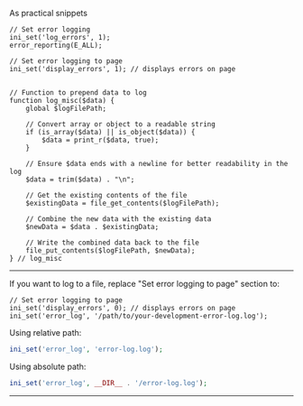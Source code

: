 

As practical snippets

```
// Set error logging  
ini_set('log_errors', 1);  
error_reporting(E_ALL);

// Set error logging to page
ini_set('display_errors', 1); // displays errors on page


// Function to prepend data to log  
function log_misc($data) {  
    global $logFilePath;  
  
    // Convert array or object to a readable string  
    if (is_array($data) || is_object($data)) {  
        $data = print_r($data, true);  
    }  
  
    // Ensure $data ends with a newline for better readability in the log  
    $data = trim($data) . "\n";  
  
    // Get the existing contents of the file  
    $existingData = file_get_contents($logFilePath);  
  
    // Combine the new data with the existing data  
    $newData = $data . $existingData;  
  
    // Write the combined data back to the file  
    file_put_contents($logFilePath, $newData);  
} // log_misc
```


---


If you want to log to a file, replace "Set error logging to page" section to:
```
// Set error logging to page
ini_set('display_errors', 0); // displays errors on page
ini_set('error_log', '/path/to/your-development-error-log.log');
```



Using relative path:
```php
ini_set('error_log', 'error-log.log');
```

Using absolute path:
```php
ini_set('error_log', __DIR__ . '/error-log.log');
```



---

